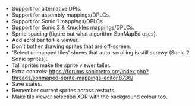 - Support for alternative DPIs.
- Support for assembly mappings/DPLCs.
- Support for Sonic 1 mappings/DPLCs.
- Support for Sonic 3 & Knuckles mappings/DPLCs.
- Sprite spacing (figure out what algorithm SonMapEd uses).
- Add scrollbar to tile viewer.
- Don't bother drawing sprites that are off-screen.
- 'Select unmapped tiles' shows that auto-scrolling is still screwy (Sonic 2 Sonic sprites).
- Tall sprites make the sprite viewer taller.
- Extra controls: https://forums.sonicretro.org/index.php?threads/sonmaped-sprite-mappings-editor.8736/
- Save states.
- Remember current sprites across restarts.
- Make tile viewer selection XOR with the background colour too.
